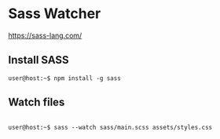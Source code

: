 # Sass Watcher

https://sass-lang.com/

## Install SASS

```console
user@host:~$ npm install -g sass
```

## Watch files

```console Comando para inicar el watch de sass, importante que el los nombres correspondan primero al archivo main (donde se tenga, lo mas probable es en su carpeta  sass --watch assets/scss/main.scss assets/styles.css 

user@host:~$ sass --watch sass/main.scss assets/styles.css 
```
